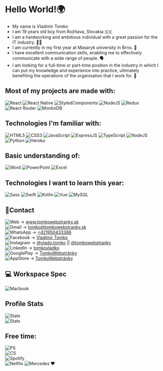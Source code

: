 # Hello World!🌍

* My name is Vladimír Tomko
* I am 19 years old boy from Rožňava, Slovakia 🇸🇰
* I am a hardworking and ambitious individual with a great passion for the IT industry. 🙋‍♂️
* I am currently in my first year at Masaryk university in Brno. 🏫  
* I have excellent communication skills, enabling me to effectively communicate with a wide range of people. 🗣
* I am looking for a full-time or part-time position in the industry in which I can put my knowledge and experience into practice, ultimately benefiting the operations of the organisation that I work for. 🏦

 
## Most of my projects are made with:

![React](https://img.shields.io/badge/React-20232A?style=for-the-badge&logo=react&logoColor=61DAFB)
![React Native](https://img.shields.io/badge/React_Native-20232A?style=for-the-badge&logo=react&logoColor=61DAFB)
![StyledComponents](https://img.shields.io/badge/styled--components-DB7093?style=for-the-badge&logo=styled-components&logoColor=white)
![NodeJS](https://img.shields.io/badge/Node.js-43853D?style=for-the-badge&logo=node.js&logoColor=white)
![Redux](https://img.shields.io/badge/Redux-593D88?style=for-the-badge&logo=redux&logoColor=white)
![React Router](https://img.shields.io/badge/React_Router-CA4245?style=for-the-badge&logo=react-router&logoColor=white)
![MonboDB](https://img.shields.io/badge/MongoDB-4EA94B?style=for-the-badge&logo=mongodb&logoColor=white)

## Technologies I'm familiar with:

![HTML5](https://img.shields.io/badge/HTML5-E34F26?style=for-the-badge&logo=html5&logoColor=white)
![CSS3](https://img.shields.io/badge/CSS3-1572B6?style=for-the-badge&logo=css3&logoColor=white)
![JavaScript](https://img.shields.io/badge/JavaScript-F7DF1E?style=for-the-badge&logo=javascript&logoColor=black)
![ExpressJS](https://img.shields.io/badge/Express.js-404D59?style=for-the-badge)
![TypeScript](https://img.shields.io/badge/TypeScript-007ACC?style=for-the-badge&logo=typescript&logoColor=white)
![NodeJS](https://img.shields.io/badge/Node.js-43853D?style=for-the-badge&logo=node.js&logoColor=white)
![Python](https://img.shields.io/badge/Python-14354C?style=for-the-badge&logo=python&logoColor=white)
![Heroku](https://img.shields.io/badge/Heroku-430098?style=for-the-badge&logo=heroku&logoColor=white)

## Basic understanding of:

![Word](https://img.shields.io/badge/Microsoft_Word-2B579A?style=for-the-badge&logo=microsoft-word&logoColor=white)
![PowerPoint](https://img.shields.io/badge/Microsoft_PowerPoint-B7472A?style=for-the-badge&logo=microsoft-powerpoint&logoColor=white)
![Excel](https://img.shields.io/badge/Microsoft_Excel-217346?style=for-the-badge&logo=microsoft-excel&logoColor=white)

## Technologies I want to learn this year:

![Sass](https://img.shields.io/badge/Sass-CC6699?style=for-the-badge&logo=sass&logoColor=white)
![Swift](https://img.shields.io/badge/Swift-FA7343?style=for-the-badge&logo=swift&logoColor=white)
![Kotlin](https://img.shields.io/badge/Kotlin-0095D5?&style=for-the-badge&logo=kotlin&logoColor=white)
![Vue](https://img.shields.io/badge/Vue.js-35495E?style=for-the-badge&logo=vue.js&logoColor=4FC08D)
![MySQL](https://img.shields.io/badge/MySQL-00000F?style=for-the-badge&logo=mysql&logoColor=white)


## 📱Contact
![Web](https://img.shields.io/website-up-down-green-red/https/tomkowebstranky.sk.svg) -> www.tomkowebstranky.sk  
![Gmail](https://img.shields.io/badge/Gmail-D14836?style=for-the-badge&logo=gmail&logoColor=white) -> tomko@tomkowebstranky.sk  
![WhatsApp](https://img.shields.io/badge/WhatsApp-25D366?style=for-the-badge&logo=whatsapp&logoColor=white) -> [+421950433386](+421950433386)  
![Facebook](https://img.shields.io/badge/Facebook-1877F2?style=for-the-badge&logo=facebook&logoColor=white) -> [Vladimír Tomko](https://www.facebook.com/tomko.vlado/)  
![Instagram](https://img.shields.io/badge/Instagram-E4405F?style=for-the-badge&logo=instagram&logoColor=white) -> [@vlado.tomko](https://www.instagram.com/vlado.tomko/)  || [@tomkowebstranky](https://www.instagram.com/tomkowebstranky/)    
![LinkedIn](https://img.shields.io/badge/LinkedIn-0077B5?style=for-the-badge&logo=linkedin&logoColor=white) -> [tomkovladko](https://www.linkedin.com/in/tomkovladko/)  
![GooglePlay](https://img.shields.io/badge/Google_Play-414141?style=for-the-badge&logo=google-play&logoColor=white) -> [TomkoWebstránky](https://play.google.com/store/apps/developer?id=TomkoWebstránky)  
![AppStore](https://img.shields.io/badge/App_Store-0D96F6?style=for-the-badge&logo=app-store&logoColor=white) -> [TomkoWebstránky](https://apps.apple.com/pl/developer/tomkowebstránky/id1579247811)

## 💻 Workspace Spec
![Macbook](https://img.shields.io/badge/Apple-MacBook_Pro_M1-999999?style=for-the-badge&logo=apple&logoColor=white)

## Profile Stats
![Stats](https://github-readme-stats.vercel.app/api?username=VladimirTomko&theme=blue-green)  
![Stats](https://github-readme-stats.vercel.app/api/top-langs/?username=VladimirTomko&theme=blue-green)

## Free time:
![PS](https://img.shields.io/badge/PlayStation_5-003791?style=for-the-badge&logo=playstation&logoColor=white)  
![CS](https://img.shields.io/badge/Counter_Strike-000000?style=for-the-badge&logo=counter-strike&logoColor=white)  
![Spotify](https://img.shields.io/badge/Spotify-1ED760?&style=for-the-badge&logo=spotify&logoColor=white)  
![Netflix](https://img.shields.io/badge/Netflix-E50914?style=for-the-badge&logo=netflix&logoColor=white)
![Mercedes](https://aleen42.github.io/badges/src/mercedes_benz.svg) ♥️
